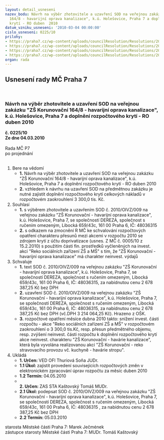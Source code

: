 ```yaml
---
layout: detail_usneseni
nazev_bodu: Návrh na výběr zhotovitele a uzavření SOD na veřejnou zakázku "ZŠ Korunovační
  164/8 - havarijní oprava kanalizace", k.ú. Holešovice, Praha 7 a doplnění rozpočtového
  krytí - RO duben  2010
datum_vzniku_usneseni: '2010-03-04 00:00:00'
cislo_usneseni: 0225/10
prilohy:
- https://praha7.cz/wp-content/uploads/councilResolution/Resolutions/20687/11-10-sod-op.doc
- https://praha7.cz/wp-content/uploads/councilResolution/Resolutions/20687/11-10-z%c5%a1_korunova%c4%8dn%c3%ad_-_harmonogram.xls
- https://praha7.cz/wp-content/uploads/councilResolution/Resolutions/20687/11-10-kamerov%c3%a1_zkou%c5%a1ka.pdf
- https://praha7.cz/wp-content/uploads/councilResolution/Resolutions/20687/11-10-popt%c3%a1vka_dereza.doc
organ: rada
---
```

<div id="ucUsn_pList" class="usn">
	<span><h2>Usnesení rady MČ Praha 7 </h2>
<br></span><div class="standBody">
<span><h3>Návrh na výběr zhotovitele a uzavření SOD na veřejnou zakázku "ZŠ Korunovační 164/8 - havarijní oprava kanalizace", k.ú. Holešovice, Praha 7 a doplnění rozpočtového krytí - RO duben  2010</h3></span><div class="center">
		<strong>č. 0225/10</strong><br>
	</div>
<div class="center">
		<strong>Ze dne 04.03.2010</strong><br><br>
	</div>Rada MČ P7<br> po projednání<br><br><ol>
<li>Bere na vědomí<ul>
<li>
<strong>1.</strong> Návrh na výběr zhotovitele a uzavření SOD na veřejnou zakázku "ZŠ Korunovační 164/8 - havarijní oprava kanalizace", k.ú. Holešovice, Praha 7 a doplnění rozpočtového krytí - RO duben  2010</li>
<li>
<strong>2.</strong> vzhledem k návrhu na uzavření  SOD na předmětnou zakázku  je nutné zajistit doplnění rozpočtového krytí celkových nákladů v rozpočtovém zaokrouhlení                     3 300,0 tis. Kč.</li>
</ul>
</li>
<li>Souhlasí<ul>
<li>
<strong>1.</strong> s výběrem zhotovitele a uzavřením SOD č. 2010/OIVZ/009 na veřejnou zakázku "ZŠ Korunovační -  havarijní oprava kanalizace", k.ú. Holešovice, Praha 7, se společností DEREZA, společnost s ručením omezeným, Libocká 659/43c, 161 00 Praha 6, IČ: 48036315</li>
<li>
<strong>2.</strong> s odkazem na zmocnění R MČ ke schvalování rozpočtových opatření charakteru přesunů mezi akcemi v rozpočtu 2010 se zdrojem krytí z účtu doprivatizace (usnes. Z MČ č. 0005/10 z 15.2.2010) s použitím části fin. prostředků vyčleněných na invest. akci "Reko sociálních zařízení ZŠ a MŠ" s tím, že "ZŠ Korunovační - havarijní oprava kanalizace" má charakter neinvest. výdajů</li>
</ul>
</li>
<li>Schvaluje<ul>
<li>
<strong>1.</strong> text SOD č. 2010/OIVZ/009 na veřejnou zakázku "ZŠ Korunovační -  havarijní oprava kanalizace", k.ú. Holešovice, Praha 7, se společností DEREZA, společnost s ručením omezeným, Libocká 659/43c, 161 00 Praha 6, IČ: 48036315, za nabídnutou cenu 2 678 387,25 Kč bez DPH</li>
<li>
<strong>2.</strong> uzavření  SOD č. 2010/OIVZ/009 na veřejnou zakázku "ZŠ Korunovační -  havarijní oprava kanalizace", k.ú. Holešovice, Praha 7, se společností DEREZA, společnost s ručením omezeným, Libocká 659/43c, 161 00 Praha 6, IČ: 48036315, za nabídnutou cenu 2 678 387,25 Kč bez DPH (vč.DPH 3 214 064,25 Kč). Hrazeno z OŠK.</li>
<li>
<strong>3.</strong> rozpočtové opatření měsíce dubna 2010 takto: snížení invest. části rozpočtu - akce "Reko sociálních zařízení ZŠ a MŠ" v rozpočtovém zaokrouhlení o 3 300,0 tis.Kč, resp. přesun předmětného objemu, resp. zvýšení neinvest. části rozpočtu  k doplnění rozpočtového krytí akce neinvest. charakteru "ZŠ Korunovační - havárie kanalizace", která byla vyvolána realizovanou akcí "ZŠ Korunovační - reko stravovacího provozu vč. kuchyně - havárie stropu".</li>
</ul>
</li>
<li>Ukládá<ul>
<li>
<strong>1. Určen: </strong>VED OFI Thuriová Soňa JUDr.</li>
<li>
<strong>1.1 Úkol: </strong>zajistit provedení souvisejících rozpočtových změn v elektronickém zpracování úprav rozpočtu za měsíc duben 2010</li>
<li>
<strong>1.2 Termín: </strong>04.05.2010</li>
<li>
<strong><br>2. Určen: </strong>ZAS STA Kaštovský Tomáš MUDr.</li>
<li>
<strong>2.1 Úkol: </strong>podepsat  SOD č. 2010/OIVZ/009 na veřejnou zakázku "ZŠ Korunovační -  havarijní oprava kanalizace", k.ú. Holešovice, Praha 7, se společností DEREZA, společnost s ručením omezeným, Libocká 659/43c, 161 00 Praha 6, IČ: 48036315 , za nabídnutou cenu 2 678 387,25 Kč bez DPH</li>
<li>
<strong>2.2 Termín: </strong>05.03.2010</li>
</ul>
</li>
</ol>starosta Městské části Praha 7: Marek Ječmének<br>zástupce starosty Městské části Praha 7: MUDr. Tomáš Kaštovský 
</div>
</div>